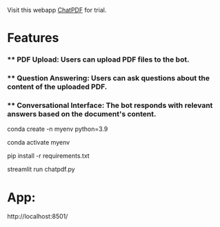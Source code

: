 Visit this webapp [ChatPDF]() for trial.

# Features

### ** PDF Upload: Users can upload PDF files to the bot.

### ** Question Answering: Users can ask questions about the content of the uploaded PDF.

### ** Conversational Interface: The bot responds with relevant answers based on the document's content.





conda create -n myenv python=3.9

conda activate myenv

pip install -r requirements.txt

streamlit run chatpdf.py


# App:

 http://localhost:8501/

